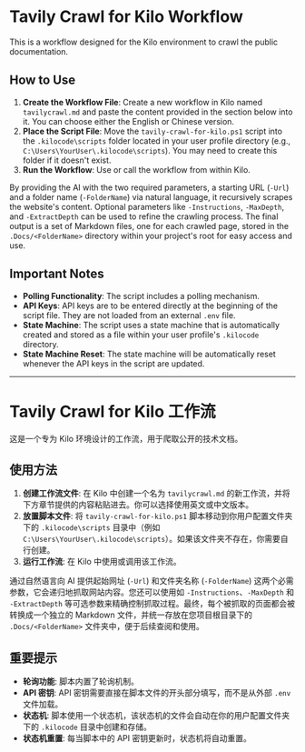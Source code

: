 # Tavily Crawl for Kilo Workflow

This is a workflow designed for the Kilo environment to crawl the public documentation.

## How to Use

1.  **Create the Workflow File**: Create a new workflow in Kilo named `tavilycrawl.md` and paste the content provided in the section below into it. You can choose either the English or Chinese version.
2.  **Place the Script File**: Move the `tavily-crawl-for-kilo.ps1` script into the `.kilocode\scripts` folder located in your user profile directory (e.g., `C:\Users\YourUser\.kilocode\scripts`). You may need to create this folder if it doesn't exist.
3.  **Run the Workflow**: Use or call the workflow from within Kilo.

By providing the AI with the two required parameters, a starting URL (`-Url`) and a folder name (`-FolderName`) via natural language, it recursively scrapes the website's content. Optional parameters like `-Instructions`, `-MaxDepth`, and `-ExtractDepth` can be used to refine the crawling process. The final output is a set of Markdown files, one for each crawled page, stored in the `.Docs/<FolderName>` directory within your project's root for easy access and use.

## Important Notes

*   **Polling Functionality**: The script includes a polling mechanism.
*   **API Keys**: API keys are to be entered directly at the beginning of the script file. They are not loaded from an external `.env` file.
*   **State Machine**: The script uses a state machine that is automatically created and stored as a file within your user profile's `.kilocode` directory.
*   **State Machine Reset**: The state machine will be automatically reset whenever the API keys in the script are updated.

---

# Tavily Crawl for Kilo 工作流

这是一个专为 Kilo 环境设计的工作流，用于爬取公开的技术文档。

## 使用方法

1.  **创建工作流文件**: 在 Kilo 中创建一个名为 `tavilycrawl.md` 的新工作流，并将下方章节提供的内容粘贴进去。你可以选择使用英文或中文版本。
2.  **放置脚本文件**: 将 `tavily-crawl-for-kilo.ps1` 脚本移动到你用户配置文件夹下的 `.kilocode\scripts` 目录中（例如 `C:\Users\YourUser\.kilocode\scripts`）。如果该文件夹不存在，你需要自行创建。
3.  **运行工作流**: 在 Kilo 中使用或调用该工作流。

通过自然语言向 AI 提供起始网址 (`-Url`) 和文件夹名称 (`-FolderName`) 这两个必需参数，它会递归地抓取网站内容。您还可以使用如 `-Instructions`、`-MaxDepth` 和 `-ExtractDepth` 等可选参数来精确控制抓取过程。最终，每个被抓取的页面都会被转换成一个独立的 Markdown 文件，并统一存放在您项目根目录下的 `.Docs/<FolderName>` 文件夹中，便于后续查阅和使用。

## 重要提示

*   **轮询功能**: 脚本内置了轮询机制。
*   **API 密钥**: API 密钥需要直接在脚本文件的开头部分填写，而不是从外部 `.env` 文件加载。
*   **状态机**: 脚本使用一个状态机，该状态机的文件会自动在你的用户配置文件夹下的 `.kilocode` 目录中创建和存储。
*   **状态机重置**: 每当脚本中的 API 密钥更新时，状态机将自动重置。
